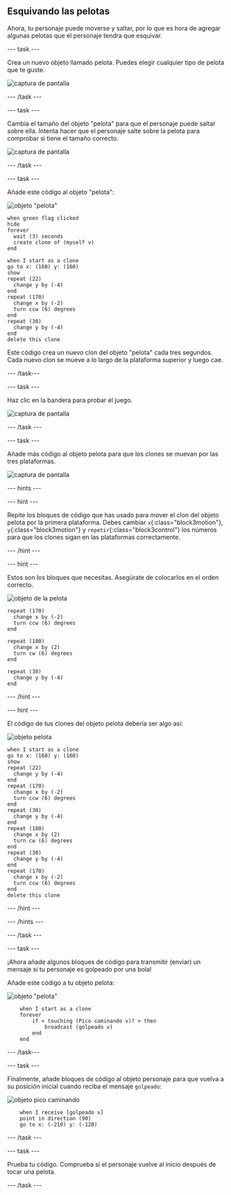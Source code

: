 ## Esquivando las pelotas

Ahora, tu personaje puede moverse y saltar, por lo que es hora de agregar algunas pelotas que el personaje tendra que esquivar.

--- task ---

Crea un nuevo objeto llamado pelota. Puedes elegir cualquier tipo de pelota que te guste.

![captura de pantalla](images/dodge-balls.png)

--- /task ---

--- task ---

Cambia el tamaño del objeto "pelota" para que el personaje puede saltar sobre ella. Intenta hacer que el personaje salte sobre la pelota para comprobar si tiene el tamaño correcto.

![captura de pantalla](images/dodge-ball-resize.png)

--- /task ---

--- task ---

Añade este código al objeto "pelota":

![objeto "pelota"](images/ball_sprite.png)

```blocks3
when green flag clicked
hide
forever 
  wait (3) seconds
  create clone of (myself v)
end
```

```blocks3
when I start as a clone
go to x: (160) y: (160)
show
repeat (22) 
  change y by (-4)
end
repeat (170) 
  change x by (-2)
  turn ccw (6) degrees
end
repeat (30) 
  change y by (-4)
end
delete this clone
```

Este código crea un nuevo clon del objeto "pelota" cada tres segundos. Cada nuevo clon se mueve a lo largo de la plataforma superior y luego cae.

--- /task---

--- task ---

Haz clic en la bandera para probar el juego.

![captura de pantalla](images/dodge-ball-test.png)

--- /task ---

--- task ---

Añade más código al objeto pelota para que los clones se muevan por las tres plataformas.

![captura de pantalla](images/dodge-ball-more-motion.png)

--- hints ---

--- hint ---

Repite los bloques de código que has usado para mover el clon del objeto pelota por la primera plataforma. Debes cambiar `x`{:class="block3motion"}, `y`{:class="block3motion"} y `repetir`{:class="block3control"} los números para que los clones sigan en las plataformas correctamente.

--- /hint ---

--- hint ---

Estos son los bloques que necesitas. Asegúrate de colocarlos en el orden correcto.

![objeto de la pelota](images/ball_sprite.png)

```blocks3
repeat (170) 
  change x by (-2)
  turn ccw (6) degrees
end

repeat (180) 
  change x by (2)
  turn cw (6) degrees
end

repeat (30) 
  change y by (-4)
end
```

--- /hint ---

--- hint ---

El código de tus clones del objeto pelota debería ser algo así:

![objeto pelota](images/ball_sprite.png)

```blocks3
when I start as a clone
go to x: (160) y: (160)
show
repeat (22) 
  change y by (-4)
end
repeat (170) 
  change x by (-2)
  turn ccw (6) degrees
end
repeat (30) 
  change y by (-4)
end
repeat (180) 
  change x by (2)
  turn cw (6) degrees
end
repeat (30) 
  change y by (-4)
end
repeat (170) 
  change x by (-2)
  turn ccw (6) degrees
end
delete this clone
```

--- /hint ---

--- /hints ---

--- /task ---

--- task ---

¡Ahora añade algunos bloques de código para transmitir (enviar) un mensaje si tu personaje es golpeado por una bola!

Añade este código a tu objeto pelota:

![objeto "pelota"](images/ball_sprite.png)

```blocks3
    when I start as a clone
    forever
        if < touching (Pico caminando v)? > then
            broadcast (golpeado v)
        end
    end
```

--- /task---

--- task ---

Finalmente, añade bloques de código al objeto personaje para que vuelva a su posición inicial cuando reciba el mensaje `golpeado`:

![objeto pico caminando](images/pico_walking_sprite.png)

```blocks3
    when I receive [golpeado v]
    point in direction (90)
    go to x: (-210) y: (-120)
```

--- /task ---

--- task ---

Prueba tu código. Comprueba si el personaje vuelve al inicio después de tocar una pelota.

--- /task ---